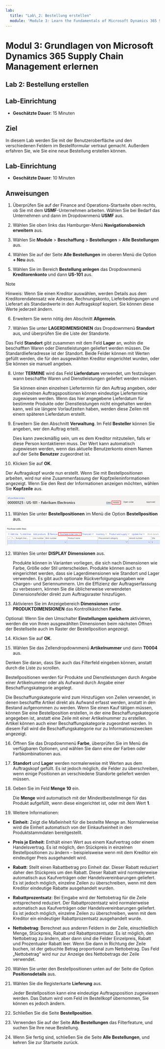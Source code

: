 ```yaml
---
lab:
  title: "Lab\_2: Bestellung erstellen"
  module: 'Module 3: Learn the Fundamentals of Microsoft Dynamics 365 Supply Chain Management'
---
```


# Modul 3: Grundlagen von Microsoft Dynamics 365 Supply Chain Management erlernen

## Lab 2: Bestellung erstellen

## Lab-Einrichtung

   - **Geschätzte Dauer**: 15 Minuten

## Ziel

In diesem Lab werden Sie mit der Benutzeroberfläche und den verschiedenen Feldern im Bestellformular vertraut gemacht. Außerdem erfahren Sie, wie Sie eine neue Bestellung erstellen können.


## Lab-Einrichtung

   - **Geschätzte Dauer**: 10 Minuten

## Anweisungen

1. Überprüfen Sie auf der Finance and Operations-Startseite oben rechts, ob Sie mit dem **USMF**-Unternehmen arbeiten. Wählen Sie bei Bedarf das Unternehmen und dann im Dropdownmenü **USMF** aus.

2. Wählen Sie oben links das Hamburger-Menü **Navigationsbereich erweitern** aus.

3. Wählen Sie **Module** > **Beschaffung** > **Bestellungen** > **Alle Bestellungen** aus.

4. Wählen Sie auf der Seite **Alle Bestellungen** im oberen Menü die Option **+ Neu** aus.

5. Wählen Sie im Bereich **Bestellung anlegen** das Dropdownmenü **Kreditorenkonto** und dann **US-101** aus.

> [!NOTE]
> Hinweis: Wenn Sie einen Kreditor auswählen, werden Details aus dem Kreditorendatensatz wie Adresse, Rechnungskonto, Lieferbedingungen und Lieferart als Standardwerte in den Auftragskopf kopiert. Sie können diese Werte jederzeit ändern.

6. Erweitern Sie wenn nötig den Abschnitt **Allgemein**.

7. Wählen Sie unter **LAGERDIMENSIONEN** das Dropdownmenü **Standort** aus, und überprüfen Sie die Liste der Standorte.

Das Feld **Standort** gibt zusammen mit dem Feld **Lager** an, wohin die beschafften Waren oder Dienstleistungen geliefert werden müssen. Die Standardlieferadresse ist der Standort. Beide Felder können mit Werten gefüllt werden, die für den ausgewählten Kreditor eingerichtet wurden, oder Sie können sie manuell angeben.

8. Unter **TERMINE** wird das Feld **Lieferdatum** verwendet, um festzulegen wann beschaffte Waren und Dienstleistungen geliefert werden müssen.

    Sie können einen einzelnen Liefertermin für den Auftrag angeben, oder den einzelnen Auftragspositionen können eindeutige Liefertermine zugewiesen werden. Wenn das hier angegebene Lieferdatum für bestimmte Produkte oder Dienstleistungen nicht eingehalten werden kann, weil sie längere Vorlaufzeiten haben, werden diese Zeilen mit einem späteren Lieferdatum erstellt.

9. Erweitern Sie den Abschnitt **Verwaltung**. Im Feld **Besteller** können Sie angeben, wer den Auftrag erteilt.

    Dies kann zweckmäßig sein, um es dem Kreditor mitzuteilen, falls er diese Person kontaktieren muss. Der Wert kann automatisch zugewiesen werden, wenn das aktuelle Benutzerkonto einem Namen auf der Seite **Benutzer** zugeordnet ist.

10. Klicken Sie auf **OK**.

Der Auftragskopf wurde nun erstellt. Wenn Sie mit Bestellpositionen arbeiten, wird nur eine Zusammenfassung der Kopfzeileninformationen angezeigt. Wenn Sie den Rest der Informationen anzeigen möchten, wählen Sie **Kopfzeile** aus.

![Screenshot: Bestellkopfzeile, in der die Zusammenfassung der Bestellinformationen angezeigt wird. Das Wort „Kopfzeile“ ist hervorgehoben.](./media/03-learn-the-fundamentals-of-dynamics-365-supply-chain-management-17.png)

11. Wählen Sie unter **Bestellpositionen** im Menü die Option **Bestellposition** aus.

![Screenshot: Bestellpositionen](./media/03-learn-the-fundamentals-of-dynamics-365-supply-chain-management-18.png)

12. Wählen Sie unter **DISPLAY** **Dimensionen** aus.

    Produkte können in Varianten vorliegen, die sich nach Dimensionen wie Farbe, Größe oder Stil unterscheiden. Produkte können auch so eingerichtet werden, dass sie Lagerdimensionen wie Standort und Lager verwenden. Es gibt auch optionale Rückverfolgungsangaben wie Chargen- und Seriennummern. Um die Effizienz der Auftragserfassung zu verbessern, können Sie die üblicherweise verwendeten Dimensionsfelder direkt zum Auftragsraster hinzufügen.

13. Aktivieren Sie im Anzeigebereich **Dimensionen** unter **PRODUKTDIMENSIONEN** das Kontrollkästchen **Farbe**.

Optional: Wenn Sie den Umschalter **Einstellungen speichern** aktivieren, werden die von Ihnen ausgewählten Dimensionen beim nächsten Öffnen der Bestellseite auch im Raster der Bestellposition angezeigt.

14. Klicken Sie auf **OK**.

15. Wählen Sie das Zellendropdownmenü **Artikelnummer** und dann **T0004** aus.

Denken Sie daran, dass Sie auch das Filterfeld eingeben können, anstatt durch die Liste zu scrollen.

Bestellpositionen werden für Produkte und Dienstleistungen durch Angabe einer Artikelnummer oder als Aufwand durch Angabe einer Beschaffungskategorie angelegt.

Die Beschaffungskategorie wird zum Hinzufügen von Zeilen verwendet, in denen beschaffte Artikel direkt als Aufwand erfasst werden, anstatt in den Bestand aufgenommen zu werden. Wenn Sie einen Kauf tätigen müssen, können Sie eine Bestellposition erstellen, in der eine Beschaffungskategorie angegeben ist, anstatt eine Zeile mit einer Artikelnummer zu erstellen. Artikel können auch einer Beschaffungskategorie zugeordnet werden. In diesem Fall wird die Beschaffungskategorie nur zu Informationszwecken angezeigt.

16. Öffnen Sie das Dropdownmenü **Farbe**, überprüfen Sie im Menü die verfügbaren Optionen, und wählen Sie dann eine der Farben oder Farbkombinationen aus.

17. **Standort** und **Lager** werden normalerweise mit Werten aus dem Auftragskopf gefüllt. Es ist jedoch möglich, die Felder zu überschreiben, wenn einige Positionen an verschiedene Standorte geliefert werden müssen.

18. Geben Sie im Feld **Menge** **10** ein.

    Die **Menge** wird automatisch mit der Mindestbestellmenge für das Produkt aufgefüllt, wenn diese eingerichtet ist, oder mit dem Wert **1**.

19. Weitere Informationen:

- **Einheit:** Zeigt die Maßeinheit für die bestellte Menge an. Normalerweise wird die Einheit automatisch von der Einkaufseinheit in den Produktstammdaten bereitgestellt.

- **Preis je Einheit**: Enthält einen Wert aus einem Kaufvertrag oder einem Handelsvertrag. Es ist möglich, den Stückpreis in einzelnen Bestellpositionen zu ändern – beispielsweise wenn mit dem Kreditor ein eindeutiger Preis ausgehandelt wird.

- **Rabatt**: Stellt einen Rabattbetrag pro Einheit dar. Dieser Rabatt reduziert daher den Stückpreis um den Rabatt. Dieser Rabatt wird normalerweise automatisch aus Kaufverträgen oder Handelsvereinbarungen geliefert. Es ist jedoch möglich, einzelne Zeilen zu überschreiben, wenn mit dem Kreditor eindeutige Rabatte ausgehandelt wurden.

- **Rabattprozentsatz**: Bei Eingabe wird der Nettobetrag für die Zeile entsprechend reduziert. Der Rabattprozentsatz wird normalerweise automatisch aus Kaufverträgen oder Handelsvereinbarungen geliefert. Es ist jedoch möglich, einzelne Zeilen zu überschreiben, wenn mit dem Kreditor ein eindeutiger Rabattprozentsatz ausgehandelt wurde.

- **Nettobetrag**: Berechnet aus anderen Feldern in der Zeile, einschließlich Menge, Stückpreis, Rabatt und Rabattprozentsatz. Es ist möglich, den Nettobetrag zu ändern, aber dann sind die Felder Einzelpreis, Rabatt und Prozentualer Rabatt leer. Wenn Sie dann in Richtung der Zeile buchen, ist der gebuchte Betrag proportional zum Nettobetrag. Das Feld „Nettobetrag“ wird nur zur Anzeige des Nettobetrags der Zeile verwendet.

20. Wählen Sie unter den Bestellpositionen unten auf der Seite die Option **Positionsdetails** aus.

21. Wählen Sie die Registerkarte **Lieferung** aus.

    Jeder Bestellposition kann eine eindeutige Auftragsposition zugewiesen werden. Das Datum wird vom Feld im Bestellkopf übernommen, Sie können es jedoch ändern.

22. Schließen Sie die Seite **Bestellposition**.

23. Verwenden Sie auf der Seite **Alle Bestellungen** das Filterfeature, und suchen Sie Ihre neue Bestellung.

24. Wenn Sie fertig sind, schließen Sie die Seite **Alle Bestellungen**, und kehren Sie zur Startseite zurück.

